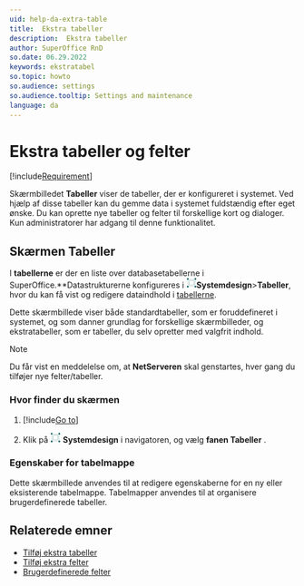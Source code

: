 ```yaml
---
uid: help-da-extra-table
title:  Ekstra tabeller
description:  Ekstra tabeller
author: SuperOffice RnD
so.date: 06.29.2022
keywords: ekstratabel
so.topic: howto
so.audience: settings
so.audience.tooltip: Settings and maintenance
language: da
---
```


# Ekstra tabeller og felter

[!include[Requirement](../../../learn/includes/req-expander-services.md)]

Skærmbilledet **Tabeller** viser de tabeller, der er konfigureret i systemet. Ved hjælp af disse tabeller kan du gemme data i systemet fuldstændig efter eget ønske. Du kan oprette nye tabeller og felter til forskellige kort og dialoger. Kun administratorer har adgang til denne funktionalitet.

## Skærmen Tabeller

I **tabellerne** er der en liste over databasetabellerne i SuperOffice.**Datastrukturerne konfigureres i ![ikon][img1]**Systemdesign**&gt;**Tabeller**, hvor du kan få vist og redigere dataindhold i [tabellerne][1].

Dette skærmbillede viser både standardtabeller, som er foruddefineret i systemet, og som danner grundlag for forskellige skærmbilleder, og ekstratabeller, som er tabeller, du selv opretter med valgfrit indhold.

> [!NOTE]
> Du får vist en meddelelse om, at **NetServeren** skal genstartes, hver gang du tilføjer nye felter/tabeller.

### Hvor finder du skærmen

1. [!include[Go to](../../../learn/includes/goto-sm.md)]

1. Klik på ![ikonet][img1] **Systemdesign** i navigatoren, og vælg **fanen Tabeller** .

### Egenskaber for tabelmappe

Dette skærmbillede anvendes til at redigere egenskaberne for en ny eller eksisterende tabelmappe. Tabelmapper anvendes til at organisere brugerdefinerede tabeller.

## Relaterede emner

* [Tilføj ekstra tabeller][2]
* [Tilføj ekstra felter][3]
* [Brugerdefinerede felter][4]

<!-- Referenced links -->
[1]: ../../../ui/blogic/learn/index.md
[2]: create.md
[3]: ../extra-field/create.md
[4]:https://docs.superoffice.com/en/custom-objects/udef/index.html

<!-- Referenced images -->
[img1]: ../../../../../common/icons/nav-admin-systemdesign-active.png
